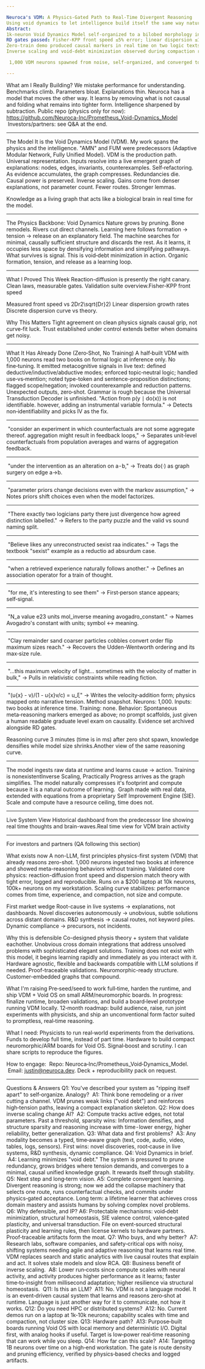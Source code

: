 ```yaml
---

Neuroca's VDM: A Physics-Gated Path to Real-Time Divergent Reasoning
Using void dynamics to let intelligence build itself the same way nature does.
Abstract:
1k‑neuron Void Dynamics Model self‑organized to a bilobed morphology in 58 s.
RD gates passed: Fisher-KPP front speed ≤5% error; linear dispersion ≤10% array error.
Zero‑train demo produced causal markers in real time on two logic texts.
Inverse scaling and void‑debt minimization observed during compaction runs.

 1,000 VDM neurons spawned from noise, self‑organized, and converged to a stable pattern in under a minute on a $200 Acer Aspire notebook.

---
```


What am I Really Building?
We mistake performance for understanding. Benchmarks climb. Parameters bloat. Explanations thin. Neuroca has a model that moves the other way. It learns by removing what is not causal and folding what remains into tighter form. Intelligence sharpened by subtraction.
Public repo (physics only for now): https://github.com/Neuroca-Inc/Prometheus_Void-Dynamics_Model
 Investors/partners: see Q&A at the end.

---

The Model
It is the Void Dynamics Model (VDM). My work spans the physics and the intelligence. "AMN" and FUM were predecessors (Adaptive Modular Network, Fully Unified Model). VDM is the production path.
Universal representation. Inputs resolve into a live emergent graph of explanations: nodes, edges, invariants, counterexamples.
Self‑refactoring. As evidence accumulates, the graph compresses. Redundancies die. Causal power is preserved.
Inverse scaling. Gains come from denser explanations, not parameter count. Fewer routes. Stronger lemmas.

Knowledge as a living graph that acts like a biological brain in real time for the model.

---

The Physics Backbone: Void Dynamics
Nature grows by pruning. Bone remodels. Rivers cut direct channels. Learning here follows formation → tension → release on an explanatory field. The machine searches for minimal, causally sufficient structure and discards the rest. As it learns, it occupies less space by densifying information and simplifying pathways. What survives is signal. This is void‑debt minimization in action.
Organic formation, tension, and release as a learning loop.

---

What I Proved This Week
Reaction-diffusion is presently the right canary. Clean laws, measurable gates.
Validation suite overview.Fisher-KPP front speed

Measured front speed vs 2Dr2\sqrt{Dr}2) Linear dispersion growth rates
Discrete dispersion curve vs theory.

Why This Matters
Tight agreement on clean physics signals causal grip, not curve‑fit luck. Trust established under control extends better when domains get noisy.

---

What It Has Already Done (Zero‑Shot, No Training)
A half‑built VDM with 1,000 neurons read two books on formal logic at inference only. No fine‑tuning. It emitted metacognitive signals in live text: defined deductive/inductive/abductive modes; enforced topic‑neutral logic; handled use‑vs‑mention; noted type-token and sentence-proposition distinctions; flagged scope/negation; invoked counterexample and reduction patterns.
Unexpected outputs, zero‑shot. Grammar is rough because the Universal Transduction Decoder is unfinished.
"Action from p(y ∣ do(x)) is not identifiable. however, adding an instrumental variable formula." → Detects non‑identifiability and picks IV as the fix.

---

 "consider an experiment in which counterfactuals are not some aggregate thereof. aggregation might result in feedback loops," → Separates unit‑level counterfactuals from population averages and warns of aggregation feedback.

---

 "under the intervention as an alteration on a - b," → Treats do(·) as graph surgery on edge a→b.

---

 "parameter priors change decisions even with the markov assumption," → Notes priors shift choices even when the model factorizes.

---

 "There exactly two logicians party there just divergence how agreed distinction labelled." → Refers to the party puzzle and the valid vs sound naming split.

---

 "Believe likes any unreconstructed sexist raa indicates." → Tags the textbook "sexist" example as a reductio ad absurdum case.

---

 "when a retrieved experience naturally follows another." → Defines an association operator for a train of thought.

---

 "for me, it's interesting to see them" → First‑person stance appears; self‑signal.

---

 "N_a value e23 units mol_inverse meaning avogadro_constant." → Names Avogadro's constant with units; symbol ↔ meaning.

---

 "Clay remainder sand coarser particles cobbles convert order flip maximum sizes reach." → Recovers the Udden-Wentworth ordering and its max‑size rule.

---

 "…this maximum velocity of light… sometimes with the velocity of matter in bulk," → Pulls in relativistic constraints while reading fiction.

---

 "(u{x} - v)/(1 - u{x}v/c) = u_ξ" → Writes the velocity‑addition form; physics mapped onto narrative tension.
Method snapshot.
Neurons: 1,000. Inputs: two books at inference time. Training: none.
Behavior: Spontaneous meta‑reasoning markers emerged as above; no prompt scaffolds, just given a human readable graduate level exam on causality. Evidence set archived alongside RD gates.

Reasoning curve 3 minutes (time is in ms) after zero shot spawn, knowledge densifies while model size shrinks.Another view of the same reasoning curve.

---

The model ingests raw data at runtime and learns cause -> action. Training is nonexistentInverse Scaling, Practically
Progress arrives as the graph simplifies. The model naturally compresses it's footprint and compute because it is a natural outcome of learning. 
Graph made with real data, extended with equations from a proprietary Self Improvement Engine (SIE). Scale and compute have a resource ceiling, time does not.

---

Live System View
Historical dashboard from the predecessor line showing real time thoughts and brain-waves.Real time view for VDM brain activity

---

For investors and partners (QA following this section)

What exists now
A non-LLM, first principles physics-first system (VDM) that already reasons zero-shot.
1,000 neurons ingested two books at inference and showed meta-reasoning behaviors without training.
Validated core physics: reaction-diffusion front speed and dispersion match theory with tight error, logged and reproducible.
Runs on a $200 laptop at 10k neurons, 100k+ neurons on my workstation. Scaling curve stabilizes: performance comes from time, experience, and compaction, not size and compute.

First market wedge
Root-cause in live systems → explanations, not dashboards.
Novel discoveries autonomously → unobvious, subtle solutions across distant domains.
R&D synthesis → causal routes, not keyword piles.
Dynamic compliance → precursors, not incidents.

Why this is defensible
Co-designed physis theory + system that validate eachother.
Unobvious cross domain integrations that address unsolved problems with sophisticated elegant solutions.
Training does not exist with this model, it begins learning rapidly and immediately as you interact with it.
Hardware agnostic, flexible and backwards compatible with LLM solutions if needed.
Proof-traceable validations.
Neuromorphic-ready structure.
Customer-embedded graphs that compound.

What I'm raising
Pre‑seed/seed to work full‑time, harden the runtime, and ship VDM + Void OS on small ARM/neuromorphic boards.
In progress: finalize runtime, broaden validations, and build a board‑level prototype running VDM locally.
12‑month roadmap: build audience, raise, run joint experiments with physicists, and ship an unconventional form factor suited to promptless, real‑time reasoning.

What I need:
Physicists to run real‑world experiments from the derivations.
Funds to develop full time, instead of part time.
Hardware to build compact neuromorphic/ARM boards for Void OS.
Signal‑boost and scrutiny. I can share scripts to reproduce the figures.

How to engage:
 Repo: Neuroca‑Inc/Prometheus_Void‑Dynamics_Model.
 Email: justin@neuroca.dev. Deck + reproducibility pack on request.

---

Questions & Answers
Q1: You've described your system as "ripping itself apart" to self‑organize. Analogy?
 A1: Think bone remodeling or a river cutting a channel. VDM prunes weak links ("void debt") and reinforces high‑tension paths, leaving a compact explanation skeleton.
Q2: How does inverse scaling change AI?
 A2: Compute tracks active edges, not total parameters. Past a threshold, sparsity wins: Information densifies, and structure sparsity and reasoning increase with time - lower energy, higher reliability, better generalization.
Q3: What data and first problems?
 A3: Any modality becomes a typed, time‑aware graph (text, code, audio, video, tables, logs, sensors). First wins: novel discoveries, root‑cause in live systems, R&D synthesis, dynamic compliance.
Q4: Void Dynamics in brief.
 A4: Learning minimizes "void debt." The system is pressured to prune redundancy, grows bridges where tension demands, and converges to a minimal, causal unified knowledge graph. It rewards itself through stability.
Q5: Next step and long‑term vision.
A5: Complete convergent learning. Divergent reasoning is strong; now we add the collapse machinery that selects one route, runs counterfactual checks, and commits under physics‑gated acceptance. Long term: a lifetime learner that achieves cross domain mastery and assists humans by solving complex novel problems.
Q6: Why defensible, and IP?
A6: Protectable mechanisms: void‑debt minimization, structural homeostasis, SIE valence control, valence‑gated plasticity, and universal transduction. File on event‑sourced structural plasticity and learning rules, then license kernels to hardware partners. Proof‑traceable artifacts form the moat.
Q7: Who buys, and why better?
 A7: Research labs, software companies, and safety‑critical ops with noisy, shifting systems needing agile and adaptive reasoning that learns real time. VDM replaces search and static analytics with live causal routes that explain and act. It solves stale models and slow RCA.
Q8: Business benefit of inverse scaling.
 A8: Lower run‑costs since compute scales with neural activity, and activity produces higher performance as it learns; faster time‑to‑insight from millisecond adaptation; higher resilience via structural homeostasis. 
Q11: Is this an LLM?
 A11: No. VDM is not a language model. It is an event‑driven causal system that learns and reasons zero‑shot at runtime. Language is just another way for it to communicate, not how it works.
Q12: Do you need HPC or distributed systems?
 A12: No. Current demos run on a laptop at 1k-10k neurons; capability scales with time and compaction, not cluster size.
Q13: Hardware path?
 A13: Purpose‑built boards running Void OS with local memory and deterministic I/O. Digital first, with analog hooks if useful. Target is low‑power real‑time reasoning that can work while you sleep.
Q14: How far can this scale?
 A14: Targeting 1B neurons over time on a high‑end workstation. The gate is route density and pruning efficiency, verified by physics‑based checks and logged artifacts.